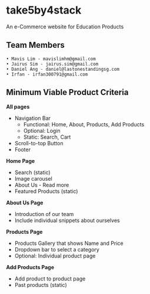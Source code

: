 # take5by4stack
An e-Commerce website for Education Products

## Team Members
    • Mavis Lim - mavislimhm@gmail.com
    • Jairus Sim - jairus.sim@gmail.com
    • Daniel Ang - daniel@lastonestandingsg.com
    • Irfan - irfan300791@gmail.com

## Minimum Viable Product Criteria
**All pages**
- Navigation Bar
  - Functional: Home, About, Products, Add Products
  - Optional: Login
  - Static: Search, Cart
- Scroll-to-top Button
- Footer

**Home Page**
- Search (static)
- Image carousel
- About Us - Read more
- Featured Products (static)

**About Us Page**
- Introduction of our team
- Include individual snippets about ourselves

**Products Page**
- Products Gallery that shows Name and Price
- Dropdown bar to select a category
- Optional: Individual product page

**Add Products Page**
- Add product to product page
- Past products (static)
